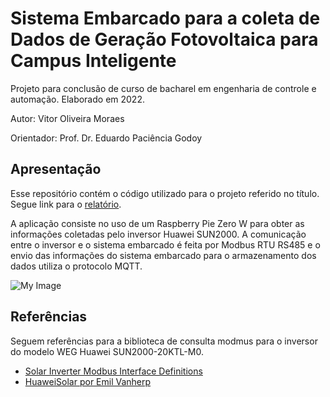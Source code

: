 # Sistema Embarcado para a coleta de Dados de Geração Fotovoltaica para Campus Inteligente
Projeto para conclusão de curso de bacharel em engenharia de controle e automação. Elaborado em 2022.


Autor: Vitor Oliveira Moraes

Orientador: Prof. Dr. Eduardo Paciência Godoy


## Apresentação

Esse repositório contém o código utilizado para o projeto referido no título. Segue link para o [relatório](https://repositorio.unesp.br/).

A aplicação consiste no uso de um Raspberry Pie Zero W para obter as informações coletadas pelo inversor Huawei SUN2000. A comunicação entre o inversor e o sistema embarcado é feita por Modbus RTU RS485 e o envio das informações do sistema embarcado para o armazenamento dos dados utiliza o protocolo MQTT.

![My Image](docs/diagrama_estrutura_projeto_para_grafana.png)

## Referências

Seguem referências para a biblioteca de consulta modmus para o inversor do modelo WEG Huawei SUN2000-20KTL-M0.

 - [Solar Inverter Modbus Interface Definitions](https://javierin.com/wp-content/uploads/sites/2/2021/09/Solar-Inverter-Modbus-Interface-Definitions.pdf)
 - [HuaweiSolar por Emil Vanherp](https://gitlab.com/Emilv2/huawei-solar)
